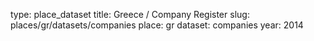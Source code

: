 type: place_dataset
title: Greece / Company Register
slug: places/gr/datasets/companies
place: gr
dataset: companies
year: 2014
